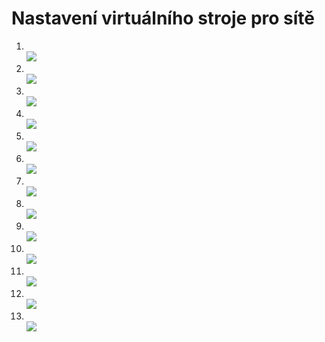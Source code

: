 # Nastavení virtuálního stroje pro sítě

1. &nbsp;<br />  ![](img/pos-vm_010_novy-stroj.png)
1. &nbsp;<br />  ![](img/pos-vm_020_expertni-rezim.png)
1. &nbsp;<br />  ![](img/pos-vm_030_nastaveni-stroje.png)
1. &nbsp;<br />  ![](img/pos-vm_040_pridat-disk.png)
1. &nbsp;<br />  ![](img/pos-vm_050_pridat-disk-ktery.png)
1. &nbsp;<br />  ![](img/pos-vm_055_kopie-vzoroveho.png)
1. &nbsp;<br />  ![](img/pos-vm_060_pridat-disk-vybrat.png)
1. &nbsp;<br />  ![](img/pos-vm_070_potvrd.png)
1. &nbsp;<br /> ![](img/pos-vm_080_sitovy-most.png)
1. &nbsp;<br />  ![](img/pos-vm_090_volitelne-procesor.png)
1. &nbsp;<br />  ![](img/pos-vm_100_spustit.png)
1. &nbsp;<br />  ![](img/pos-vm_110_sitovy-most-dodatecne.png)
1. &nbsp;<br />  ![](img/pos-vm_120_fullscreen.png)